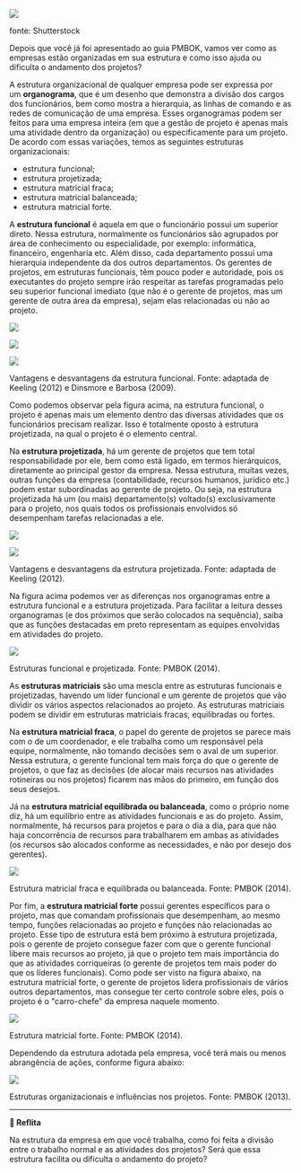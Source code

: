 [![](https://ampli-images.s3.amazonaws.com/production/543c891c-1682-45c9-8724-eab212f1ce89/original)](https://ampli-images.s3.amazonaws.com/production/543c891c-1682-45c9-8724-eab212f1ce89/original)

fonte: Shutterstock

Depois que você já foi apresentado ao guia PMBOK, vamos ver como as empresas estão organizadas em sua estrutura e como isso ajuda ou dificulta o andamento dos projetos?

A estrutura organizacional de qualquer empresa pode ser expressa por um **organograma**, que é um desenho que demonstra a divisão dos cargos dos funcionários, bem como mostra a hierarquia, as linhas de comando e as redes de comunicação de uma empresa. Esses organogramas podem ser feitos para uma empresa inteira (em que a gestão de projeto é apenas mais uma atividade dentro da organização) ou especificamente para um projeto. De acordo com essas variações, temos as seguintes estruturas organizacionais:

- estrutura funcional;
- estrutura projetizada;
- estrutura matricial fraca;
- estrutura matricial balanceada;
- estrutura matricial forte.

A **estrutura funcional** é aquela em que o funcionário possui um superior direto. Nessa estrutura, normalmente os funcionários são agrupados por área de conhecimento ou especialidade, por exemplo: informática, financeiro, engenharia etc. Além disso, cada departamento possui uma hierarquia independente da dos outros departamentos. Os gerentes de projetos, em estruturas funcionais, têm pouco poder e autoridade, pois os executantes do projeto sempre irão respeitar as tarefas programadas pelo seu superior funcional imediato (que não é o gerente de projetos, mas um gerente de outra área da empresa), sejam elas relacionadas ou não ao projeto.

[![](https://ampli-images.s3.amazonaws.com/production/126c75d1-dba5-41f4-96bd-e07f5506d947/original)](https://ampli-images.s3.amazonaws.com/production/126c75d1-dba5-41f4-96bd-e07f5506d947/original)

[![](https://ampli-images.s3.amazonaws.com/production/77d72de5-f7aa-4cac-bb65-9fb689daadf9/original)](https://ampli-images.s3.amazonaws.com/production/77d72de5-f7aa-4cac-bb65-9fb689daadf9/original)

[![](https://ampli-images.s3.amazonaws.com/production/55b20cf5-ae15-4a8a-bfb1-aaa4487520c1/original)](https://ampli-images.s3.amazonaws.com/production/55b20cf5-ae15-4a8a-bfb1-aaa4487520c1/original)

Vantagens e desvantagens da estrutura funcional. Fonte: adaptada de Keeling (2012) e Dinsmore e Barbosa (2009).

Como podemos observar pela figura acima, na estrutura funcional, o projeto é apenas mais um elemento dentro das diversas atividades que os funcionários precisam realizar. Isso é totalmente oposto à estrutura projetizada, na qual o projeto é o elemento central.

Na **estrutura projetizada**, há um gerente de projetos que tem total responsabilidade por ele, bem como está ligado, em termos hierárquicos, diretamente ao principal gestor da empresa. Nessa estrutura, muitas vezes, outras funções da empresa (contabilidade, recursos humanos, jurídico etc.) podem estar subordinadas ao gerente de projeto. Ou seja, na estrutura projetizada há um (ou mais) departamento(s) voltado(s) exclusivamente para o projeto, nos quais todos os profissionais envolvidos só desempenham tarefas relacionadas a ele.

[![](https://ampli-images.s3.amazonaws.com/production/bcbfb3f2-2291-4e06-ac03-5048c75567aa/original)](https://ampli-images.s3.amazonaws.com/production/bcbfb3f2-2291-4e06-ac03-5048c75567aa/original)

[![](https://ampli-images.s3.amazonaws.com/production/927e046e-0c95-42ec-ad79-3cd27a7a2396/original)](https://ampli-images.s3.amazonaws.com/production/927e046e-0c95-42ec-ad79-3cd27a7a2396/original)

Vantagens e desvantagens da estrutura projetizada. Fonte: adaptada de Keeling (2012).

Na figura acima podemos ver as diferenças nos organogramas entre a estrutura funcional e a estrutura projetizada. Para facilitar a leitura desses organogramas (e dos próximos que serão colocados na sequência), saiba que as funções destacadas em preto representam as equipes envolvidas em atividades do projeto.

[![](https://ampli-images.s3.amazonaws.com/production/009e619a-8899-4540-b9e6-2c9a668fdb7a/original)](https://ampli-images.s3.amazonaws.com/production/009e619a-8899-4540-b9e6-2c9a668fdb7a/original)

Estruturas funcional e projetizada. Fonte: PMBOK (2014).

As **estruturas matriciais** são uma mescla entre as estruturas funcionais e projetizadas, havendo um líder funcional e um gerente de projetos que vão dividir os vários aspectos relacionados ao projeto. As estruturas matriciais podem se dividir em estruturas matriciais fracas, equilibradas ou fortes.

Na **estrutura matricial fraca**, o papel do gerente de projetos se parece mais com o de um coordenador, e ele trabalha como um responsável pela equipe, normalmente, não tomando decisões sem o aval de um superior. Nessa estrutura, o gerente funcional tem mais força do que o gerente de projetos, o que faz as decisões (de alocar mais recursos nas atividades rotineiras ou nos projetos) ficarem nas mãos do primeiro, em função dos seus desejos.

Já na **estrutura matricial equilibrada ou balanceada**, como o próprio nome diz, há um equilíbrio entre as atividades funcionais e as do projeto. Assim, normalmente, há recursos para projetos e para o dia a dia, para que não haja concorrência de recursos para trabalharem em ambas as atividades (os recursos são alocados conforme as necessidades, e não por desejo dos gerentes).

[![](https://ampli-images.s3.amazonaws.com/production/5d0c9ddb-4505-4411-b3fa-6b50d9ac7e57/original)](https://ampli-images.s3.amazonaws.com/production/5d0c9ddb-4505-4411-b3fa-6b50d9ac7e57/original)

Estrutura matricial fraca e equilibrada ou balanceada. Fonte: PMBOK (2014).

Por fim, a **estrutura matricial forte** possui gerentes específicos para o projeto, mas que comandam profissionais que desempenham, ao mesmo tempo, funções relacionadas ao projeto e funções não relacionadas ao projeto. Esse tipo de estrutura está bem próximo à estrutura projetizada, pois o gerente de projeto consegue fazer com que o gerente funcional libere mais recursos ao projeto, já que o projeto tem mais importância do que as atividades corriqueiras (o gerente de projetos tem mais poder do que os líderes funcionais). Como pode ser visto na figura abaixo, na estrutura matricial forte, o gerente de projetos lidera profissionais de vários outros departamentos, mas consegue ter certo controle sobre eles, pois o projeto é o "carro-chefe" da empresa naquele momento.

[![](https://ampli-images.s3.amazonaws.com/production/4e0ab7cb-5574-4adf-b47b-ba02eff089bc/original)](https://ampli-images.s3.amazonaws.com/production/4e0ab7cb-5574-4adf-b47b-ba02eff089bc/original)

Estrutura matricial forte. Fonte: PMBOK (2014).

Dependendo da estrutura adotada pela empresa, você terá mais ou menos abrangência de ações, conforme figura abaixo:

[![](https://ampli-images.s3.amazonaws.com/production/e983bd9e-e37d-4a3d-8f89-d69b258aa4fe/original)](https://ampli-images.s3.amazonaws.com/production/e983bd9e-e37d-4a3d-8f89-d69b258aa4fe/original)

Estruturas organizacionais e influências nos projetos. Fonte: PMBOK (2013).

______

**💭 Reflita**

Na estrutura da empresa em que você trabalha, como foi feita a divisão entre o trabalho normal e as atividades dos projetos? Será que essa estrutura facilita ou dificulta o andamento do projeto?